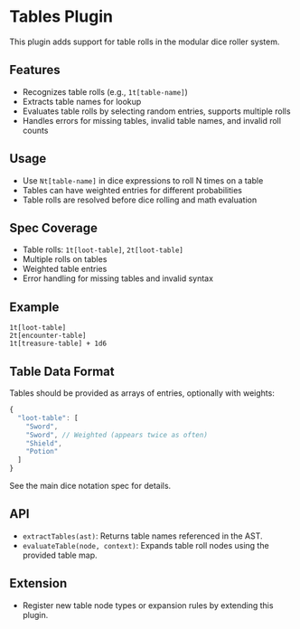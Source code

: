 # Tables Plugin

This plugin adds support for table rolls in the modular dice roller system.

## Features
- Recognizes table rolls (e.g., `1t[table-name]`)
- Extracts table names for lookup
- Evaluates table rolls by selecting random entries, supports multiple rolls
- Handles errors for missing tables, invalid table names, and invalid roll counts

## Usage
- Use `Nt[table-name]` in dice expressions to roll N times on a table
- Tables can have weighted entries for different probabilities
- Table rolls are resolved before dice rolling and math evaluation

## Spec Coverage
- Table rolls: `1t[loot-table]`, `2t[loot-table]`
- Multiple rolls on tables
- Weighted table entries
- Error handling for missing tables and invalid syntax

## Example
```
1t[loot-table]
2t[encounter-table]
1t[treasure-table] + 1d6
```

## Table Data Format
Tables should be provided as arrays of entries, optionally with weights:
```javascript
{
  "loot-table": [
    "Sword",
    "Sword", // Weighted (appears twice as often)
    "Shield",
    "Potion"
  ]
}
```

See the main dice notation spec for details.

## API
- `extractTables(ast)`: Returns table names referenced in the AST.
- `evaluateTable(node, context)`: Expands table roll nodes using the provided table map.

## Extension
- Register new table node types or expansion rules by extending this plugin. 